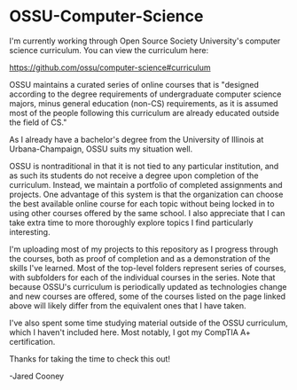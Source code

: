 # OSSU-Computer-Science

I'm currently working through Open Source Society University's computer science curriculum.
You can view the curriculum here:

https://github.com/ossu/computer-science#curriculum

OSSU maintains a curated series of online courses that is "designed according to the degree requirements
of undergraduate computer science majors, minus general education (non-CS) requirements, as it is
assumed most of the people following this curriculum are already educated outside the field of CS."

As I already have a bachelor's degree from the University of Illinois
at Urbana-Champaign, OSSU suits my situation well.

OSSU is nontraditional in that it is not tied to any particular institution, and as such its students do not
receive a degree upon completion of the curriculum. Instead, we maintain a portfolio of completed assignments and
projects. One advantage of this system is that the organization can choose the best available
online course for each topic without being locked in to using other courses offered by the same school.
I also appreciate that I can take extra time to more thoroughly explore topics I find particularly interesting.

I'm uploading most of my projects to this repository as I progress through the courses, both as proof of
completion and as a demonstration of the skills I've learned. Most of the top-level folders represent series
of courses, with subfolders for each of the individual courses in the series. Note that because OSSU's curriculum
is periodically updated as technologies change and new courses are offered, some of the courses listed on
the page linked above will likely differ from the equivalent ones that I have taken.

I've also spent some time studying material outside of the OSSU curriculum, which I haven't included here.
Most notably, I got my CompTIA A+ certification.

Thanks for taking the time to check this out!

-Jared Cooney
